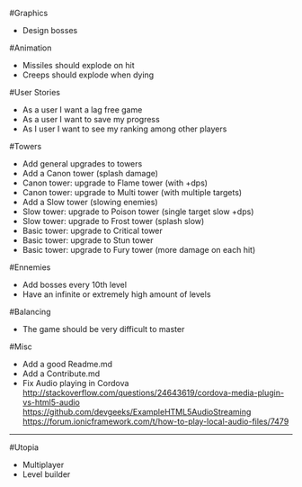 #Graphics

- Design bosses


#Animation

- Missiles should explode on hit
- Creeps should explode when dying


#User Stories

- As a user I want a lag free game
- As a user I want to save my progress
- As I user I want to see my ranking among other players


#Towers

- Add general upgrades to towers
- Add a Canon tower (splash damage)
- Canon tower: upgrade to Flame tower (with +dps)
- Canon tower: upgrade to Multi tower (with multiple targets)
- Add a Slow tower (slowing enemies)
- Slow tower: upgrade to Poison tower (single target slow +dps)
- Slow tower: upgrade to Frost tower (splash slow)
- Basic tower: upgrade to Critical tower
- Basic tower: upgrade to Stun tower
- Basic tower: upgrade to Fury tower (more damage on each hit)


#Ennemies

- Add bosses every 10th level
- Have an infinite or extremely high amount of levels


#Balancing

- The game should be very difficult to master


#Misc

- Add a good Readme.md
- Add a Contribute.md
- Fix Audio playing in Cordova
http://stackoverflow.com/questions/24643619/cordova-media-plugin-vs-html5-audio
https://github.com/devgeeks/ExampleHTML5AudioStreaming
https://forum.ionicframework.com/t/how-to-play-local-audio-files/7479



---
#Utopia

- Multiplayer
- Level builder